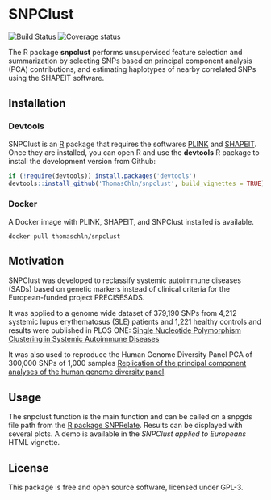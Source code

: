 # SNPClust

[![Build Status](https://travis-ci.org/thomaschln/snpclust.svg)](https://travis-ci.org/thomaschln/snpclust)
[![Coverage status](https://codecov.io/gh/thomaschln/snpclust/branch/master/graph/badge.svg)](https://codecov.io/github/thomaschln/snpclust)

The R package **snpclust** performs unsupervised feature selection and summarization by selecting SNPs based on principal component analysis (PCA) contributions, and estimating haplotypes of nearby correlated SNPs using the SHAPEIT software.

## Installation

### Devtools

SNPClust is an [R](https://cran.r-project.org/) package that requires the softwares [PLINK](http://zzz.bwh.harvard.edu/plink/download.shtml) and [SHAPEIT](https://mathgen.stats.ox.ac.uk/genetics_software/shapeit/shapeit.html#download).
Once they are installed, you can open R and use the **devtools** R package to install the development version from Github:
```r
if (!require(devtools)) install.packages('devtools')
devtools::install_github('ThomasChln/snpclust', build_vignettes = TRUE)
```

### Docker

A Docker image with PLINK, SHAPEIT, and SNPClust installed is available.

```
docker pull thomaschln/snpclust
```

## Motivation

SNPClust was developed to reclassify systemic autoimmune diseases (SADs) based on genetic markers instead of clinical criteria for the European-funded project PRECISESADS.

It was applied to a genome wide dataset of 379,190 SNPs from 4,212 systemic lupus erythematosus (SLE) patients and 1,221 healthy controls and results were published in PLOS ONE: [Single Nucleotide Polymorphism Clustering in Systemic Autoimmune Diseases](https://journals.plos.org/plosone/article?id=10.1371/journal.pone.0160270)

It was also used to reproduce the Human Genome Diversity Panel PCA of 300,000 SNPs of 1,000 samples [Replication of the principal component analyses of the human genome diversity panel](https://f1000research.com/articles/6-278/v1).

## Usage

The snpclust function is the main function and can be called on a snpgds file path from the [R package SNPRelate](http://www.bioconductor.org/packages/release/bioc/html/SNPRelate.html).
Results can be displayed with several plots. A demo is available in the *SNPClust applied to Europeans* HTML vignette.

## License

This package is free and open source software, licensed under GPL-3.
